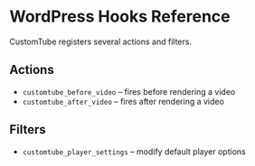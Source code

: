 # WordPress Hooks Reference

CustomTube registers several actions and filters.

## Actions
- `customtube_before_video` – fires before rendering a video
- `customtube_after_video` – fires after rendering a video

## Filters
- `customtube_player_settings` – modify default player options
